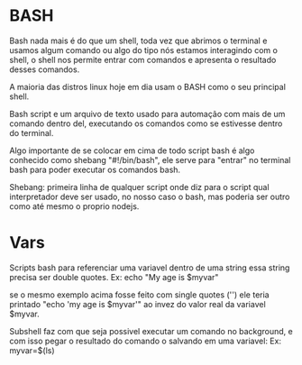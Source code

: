 
# BASH

Bash nada mais é do que um shell, toda vez que abrimos o terminal e usamos algum comando ou algo do tipo nós estamos interagindo com o shell,
o shell nos permite entrar com comandos e apresenta o resultado desses comandos.

A maioria das distros linux hoje em dia usam o BASH como o seu principal shell.

Bash script e um arquivo de texto usado para automação com mais de um comando dentro del, executando os comandos como se estivesse dentro do
terminal.

Algo importante de se colocar em cima de todo script bash é algo conhecido como shebang "#!/bin/bash", ele serve para "entrar" no terminal bash
para poder executar os comandos bash.

Shebang: primeira linha de qualquer script onde diz para o script qual interpretador deve ser usado, no nosso caso o bash, mas poderia ser outro
como até mesmo o proprio nodejs.

# Vars

Scripts bash para referenciar uma variavel dentro de uma string essa string precisa ser double quotes.
Ex: echo "My age is $myvar"

se o mesmo exemplo acima fosse feito com single quotes ('') ele teria printado "echo 'my age is $myvar'" ao invez do valor real da variavel $myvar.

Subshell faz com que seja possivel executar um comando no background, e com isso pegar o resultado do comando o salvando em uma variavel:
Ex: myvar=$(ls)